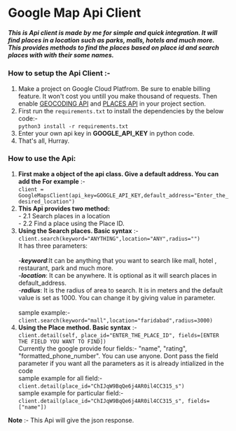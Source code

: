# **Google Map Api Client**

##### This is Api client is made by me for simple and quick integration. It will find places in a location such as parks, malls, hotels and much more. This provides methods to find the places based on place id and search places with with their some names.

### **How to setup the Api Client :-**
1. Make a project on Google Cloud Platfrom. Be sure to enable billing feature. It won't cost you untill you make thousand of requests. Then enable <a href="https://developers.google.com/maps/documentation/geocoding/start">GEOCODING API</a> and <a href="https://developers.google.com/places/web-service/intro">PLACES API</a> in your project section.
2. First run the `requirements.txt` to install the dependencies by the below code:-
<br>`python3 install -r requirements.txt`
3. Enter your own api key in **GOOGLE_API_KEY** in python code.
4. That's all, Hurray.

### **How to use the Api:**
1. **First make a object of the api class. Give a default address. You can add the For example** :-
<br>`client = GoogleMapsClient(api_key=GOOGLE_API_KEY,default_address="Enter_the_desired_location")`
2. **This Api provides two method:**
<br> - 2.1 Search places in a location
<br> - 2.2 Find a place using the Place ID.
3. **Using the Search places. Basic syntax** :-
<br>`client.search(keyword="ANYTHING",location="ANY",radius="")`
<br>It has three parameters:<br/>
<br> -**_keyword_**:It can be anything that you want to search like mall, hotel , restaurant, park and much more.
<br> -**_location_**: It can be anywhere. It is optional as it will search places in default_address.
<br> -**_radius_**: It is the radius of area to search. It is in meters and the default value is set as 1000. You can change it by giving value in parameter.<br/>
<br>sample example:-
<br>`client.search(keyword="mall",location="faridabad",radius=3000)`
4. **Using the Place method. Basic syntax** :-
<br>`client.detail(self, place_id="ENTER_THE_PLACE_ID", fields=[ENTER THE FIELD YOU WANT TO FIND])`
<br> Currently the google provide four fields:- "name", "rating", "formatted_phone_number". You can use anyone. Dont pass the field parameter if you want all the parameters as it is already intialized in the code
<br>sample example for all field:-
<br>`client.detail(place_id="ChIJqW9BqQe6j4AR0il4CC315_s")`
<br>sample example for particular field:-
<br>`client.detail(place_id="ChIJqW9BqQe6j4AR0il4CC315_s", fields=["name"])`


**Note** :-  This Api will give the json response.